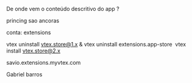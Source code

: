 De onde vem o conteúdo descritivo do app ? 


princing sao ancoras 

conta: extensions

vtex uninstall vtex.store@1.x & vtex uninstall extensions.app-store 
 vtex install vtex.store@2.x

savio.extensions.myvtex.com

Gabriel barros